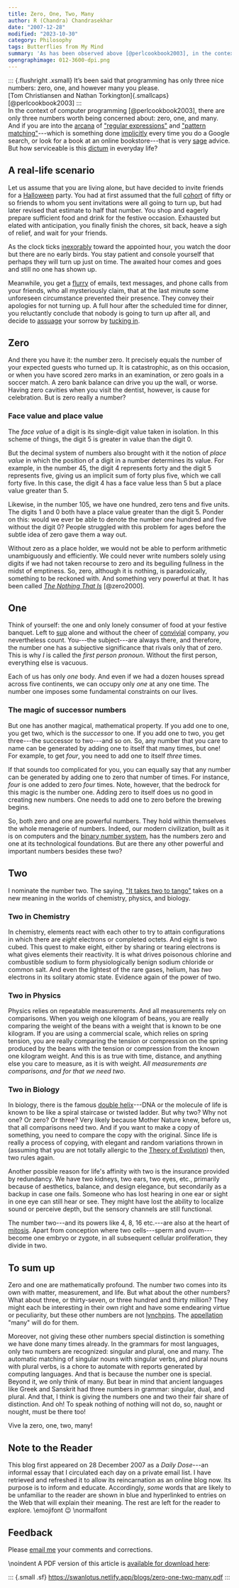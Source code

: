 ```yaml
---
title: Zero, One, Two, Many
author: R (Chandra) Chandrasekhar
date: "2007-12-28"
modified: "2023-10-30"
category: Philosophy
tags: Butterflies from My Mind
summary: 'As has been observed above [@perlcookbook2003], in the context of computer programming, there are only three numbers worth being concerned about: zero, one, and many. And if you are into the arcana of ["regular expressions"](https://developer.mozilla.org/en-US/docs/Web/JavaScript/Guide/Regular_expressions) and ["pattern matching"](https://www.google.com/search?q=pattern+matching)---which is, incidentally, something done [implicitly]() every time you do a Google search, or look for a book at an online bookstore---that is very sage advice. But how serviceable is this dictum in everyday life?'
opengraphimage: 012-3600-dpi.png
---
```


::: {.flushright .xsmall}
It’s been said that programming has only three nice \
numbers: zero, one, and however many you please. \
[Tom Christiansen and Nathan Torkington]{.smallcaps} [@perlcookbook2003]
:::
\
In the context of computer programming [@perlcookbook2003], there are only three numbers worth being concerned about: zero, one, and many. And if you are into the [arcana](https://en.wiktionary.org/wiki/arcana) of ["regular expressions"](https://developer.mozilla.org/en-US/docs/Web/JavaScript/Guide/Regular_expressions) and ["pattern matching"](https://www.google.com/search?q=pattern+matching)---which is something done [implicitly](https://www.dictionary.com/browse/implicitly) every time you do a Google search, or look for a book at an online bookstore---that is very [sage](https://www.merriam-webster.com/dictionary/sage) advice. But how serviceable is this [dictum](https://www.dictionary.com/browse/dictum) in everyday life?

## A real-life scenario

Let us assume that you are living alone, but have decided to invite friends for a [Halloween](https://www.britannica.com/topic/Halloween) party. You had at first assumed that the full [cohort](https://www.vocabulary.com/dictionary/cohort) of fifty or so friends to whom you sent invitations were all going to turn up, but had later revised that estimate to half that number. You shop and eagerly prepare sufficient food and drink for the festive occasion. Exhausted but elated with anticipation, you finally finish the chores, sit back, heave a sigh of relief, and wait for your friends.

As the clock ticks [inexorably](https://www.thefreedictionary.com/inexorably) toward the appointed hour, you watch the door but there are no early birds. You stay patient and console yourself that perhaps they will turn up just on time. The awaited hour comes and goes and still no one has shown up.

Meanwhile, you get a [flurry](https://dictionary.cambridge.org/dictionary/english/flurry) of emails, text messages, and phone calls from your friends, who all mysteriously claim, that at the last minute some unforeseen circumstance prevented  their presence. They convey their apologies for not turning up. A full hour after the scheduled time for dinner, you reluctantly conclude that nobody is going to turn up after all, and decide to [assuage](https://www.merriam-webster.com/dictionary/assuage) your sorrow by [tucking in](https://www.oxfordlearnersdictionaries.com/definition/english/tuck-in).

## Zero

And there you have it: the number zero. It precisely equals the number of your expected guests who turned up. It is catastrophic, as on this occasion, or when you have scored zero marks in an examination, or zero goals in a soccer match. A zero bank balance can drive you up the wall, or worse. Having zero cavities when you visit the dentist, however, is cause for celebration. But is zero really a number?

### Face value and place value

The _face value_ of a digit is its single-digit value taken in isolation. In this scheme of things, the digit 5 is greater in value than the digit 0.

But the decimal system of numbers also brought with it the notion of _place value_ in which the position of a digit in a number determines its value. For example, in the number 45, the digit 4 represents forty and the digit 5 represents five, giving us an implicit sum of forty plus five, which we call forty five. In this case, the digit 4 has a face value less than 5 but a place value greater than 5.

Likewise, in the number 105, we have one hundred, zero tens and five units. The digits 1 and 0 both have a place value greater than the digit 5. Ponder on this: would we ever be able to denote the number one hundred and five without the digit 0? People struggled with this problem for ages before the subtle idea of zero gave them a way out.

Without zero as a place holder, we would not be able to perform arithmetic unambiguously and efficiently. We could never write numbers solely using digits if we had not taken recourse to zero and its beguiling fullness in the midst of emptiness. So, zero, although it is nothing, is paradoxically, something to be reckoned with. And something very powerful at that. It has been called [_The Nothing That Is_](https://www.amazon.in/Nothing-That-Natural-History-Zero/dp/0195142373) [@zero2000].

## One

Think of yourself: the one and only lonely consumer of food at your festive banquet. Left to [sup](https://www.thefreedictionary.com/sup) alone and without the cheer of [convivial](https://www.dictionary.com/browse/convivial) company, _you_ nevertheless count. You---the subject---are always there, and therefore, the number one has a subjective significance that rivals only that of zero. This is why _I_ is called the _first person pronoun_. Without the first person, everything else is vacuous.

Each of us has only _one_ body. And even if we had a dozen houses spread across five continents, we can occupy only _one_ at any one time. The number one imposes some fundamental constraints on our lives.

### The magic of successor numbers

But one has another magical, mathematical property. If you add one to one, you get two, which is the _successor_ to one. If you add one to two, you get three---the successor to two---and so on. So, any number that you care to name can be generated by adding one to itself that many times, but one! For example, to get _four_, you need to add one to itself _three_ times.

If that sounds too complicated for you, you can equally say that any number can be generated by adding one to zero that number of times. For instance, _four_ is one added to zero _four_ times. Note, however, that the bedrock for this magic is the number one. Adding zero to itself does us no good in creating new numbers. One needs to add one to zero before the brewing begins.

So, both zero and one are powerful numbers. They hold within themselves the whole menagerie of numbers. Indeed, our modern civilization, built as it is on computers and the [binary number system](https://www.britannica.com/science/binary-number-system), has the numbers zero and one at its technological foundations. But are there any other powerful and important numbers besides these two?

## Two

I nominate the number two. The saying, ["It takes two to tango"](https://dictionary.cambridge.org/dictionary/english/it-takes-two-to-tango) takes on a new meaning in the worlds of chemistry, physics, and biology.

### Two in Chemistry

In chemistry, elements react with each other to try to attain configurations in which there are _eight_ electrons or completed octets. And eight is two cubed. This quest to make eight, either by sharing or tearing electrons is what gives elements their reactivity. It is what drives poisonous chlorine and combustible sodium to form physiologically benign sodium chloride or common salt. And even the lightest of the rare gases, helium, has _two_ electrons in its solitary atomic state. Evidence again of the power of two.

### Two in Physics

Physics relies on repeatable measurements. And all measurements rely on comparisons. When you weigh one kilogram of beans, you are really comparing the weight of the beans with a weight that is known to be one kilogram. If you are using a commercial scale, which relies on spring tension, you are really comparing the tension or compression on the spring produced by the beans with the tension or compression from the known one kilogram weight. And this is as true with time, distance, and anything else you care to measure, as it is with weight. _All measurements are comparisons, and for that we need two_.

### Two in Biology

In biology, there is the famous [double helix](https://www.genome.gov/genetics-glossary/Double-Helix)---DNA or the molecule of life is known to be like a spiral staircase or twisted ladder. But why two? Why not one? Or zero? Or three? Very likely because Mother Nature knew, before us, that all comparisons need two. And if you want to make a copy of something, you need to compare the copy with the original. Since life is really a process of copying, with elegant and random variations thrown in (assuming that you are not totally allergic to the [Theory of Evolution](https://www.livescience.com/474-controversy-evolution-works.html)) then, two rules again.

Another possible reason for life's affinity with two is the insurance provided by redundancy. We have two kidneys, two ears, two eyes, etc., primarily because of aesthetics, balance, and design elegance, but secondarily as a backup in case one fails. Someone who has lost hearing in one ear or sight in one eye can still hear or see. They might have lost the ability to localize sound or perceive depth, but the sensory channels are still functional.

The number two---and its powers like 4, 8, 16 etc.---are also at the heart of [mitosis](https://www.nature.com/scitable/definition/mitosis-cell-division-47/). Apart from  conception where two cells---sperm and ovum---become one embryo or zygote, in all subsequent cellular proliferation, they divide in two.

## To sum up

Zero and one are mathematically profound. The number two comes into its own with matter, measurement, and life. But what about the other numbers? What about three, or thirty-seven, or three hundred and thirty million? They might each be interesting in their own right and have some endearing virtue or peculiarity, but these other numbers are not [lynchpins](https://www.thefreedictionary.com/lynchpin). The [appellation](https://www.dictionary.com/browse/appellation) "many" will do for them.

Moreover, not giving these other numbers special distinction is something we have done many times already. In the grammars for most languages, only two numbers are recognized: singular and plural, one and many. The automatic matching of singular nouns with singular verbs, and plural nouns with plural verbs, is a chore to automate with reports generated by computing languages. And that is because the number one is special. Beyond it, we only think of many. But bear in mind that ancient languages like Greek and Sanskrit had three numbers in grammar: singular, dual, and plural. And that, I think is giving the numbers one and two their fair share of distinction. And oh! To speak nothing of nothing will not do, so, naught or nought, must be there too!

Vive la zero, one, two, many!

## Note to the Reader

This blog first appeared on 28 December 2007 as a _Daily Dose_---an informal essay that I circulated each day on a private email list. I have retrieved and refreshed it to allow its reincarnation as an online blog now. Its purpose is to inform and educate. Accordingly, _some_ words that are likely to be unfamiliar to the reader are shown in blue and hyperlinked to entries on the Web that will explain their meaning. The rest are left for the reader to explore. \emojifont :wink: \normalfont

## Feedback

Please [email me](mailto:feedback.swanlotus@gmail.com) your comments and
corrections.

\noindent A PDF version of this article is [available for download here]({attach}./zero-one-two-many.pdf):

::: {.small .sf}
<https://swanlotus.netlify.app/blogs/zero-one-two-many.pdf>
:::
